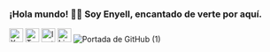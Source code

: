 ### ¡Hola mundo! 👋🏾 Soy Enyell, encantado de verte por aquí.
<a href="https://twitter.com/Nokx1z" target="_blank"><img src="https://img.icons8.com/ios-glyphs/30/000000/x.png" alt="X" width="25" height="25"></a>
<a href="https://www.twitch.tv/nokx1z" target="_blank"><img src="https://img.icons8.com/color/48/000000/twitch--v1.png" alt="Twitch" width="25" height="25"></a>
<a href="https://www.instagram.com/nokx1z" target="_blank"><img src="https://img.icons8.com/fluency/48/000000/instagram-new.png" alt="Instagram" width="25" height="25"></a>
<a href="https://www.linkedin.com/in/enyellduarte" target="_blank"><img src="https://img.icons8.com/color/48/000000/linkedin.png" alt="LinkedIn" width="25" height="25"></a>
![Portada de GitHub (1)](https://github.com/Nokx1z/Nokx1z/assets/66167911/81202090-afcf-4dbf-b1ef-f7a535077f9e)
<!--
**Nokx1z/Nokx1z** is a ✨ _special_ ✨ repository because its `README.md` (this file) appears on your GitHub profile.

Here are some ideas to get you started:

- 🔭 I’m currently working on ...
- 🌱 I’m currently learning ...
- 👯 I’m looking to collaborate on ...
- 🤔 I’m looking for help with ...
- 💬 Ask me about ...
- 📫 How to reach me: ...
- 😄 Pronouns: ...
- ⚡ Fun fact: ...
-->

